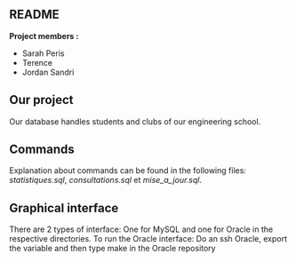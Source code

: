 
README
-------

**Project members :** 
- Sarah Peris
- Terence
- Jordan Sandri

Our project
------------

Our database handles students and clubs of our engineering school.

Commands
---------

Explanation about commands can be found in the following files: *statistiques.sql*, *consultations.sql* et *mise_a_jour.sql*.

Graphical interface
--------------------

There are 2 types of interface: One for MySQL and one for Oracle in the respective directories.
To run the Oracle interface: Do an ssh Oracle, export the variable and then type make in the Oracle repository
